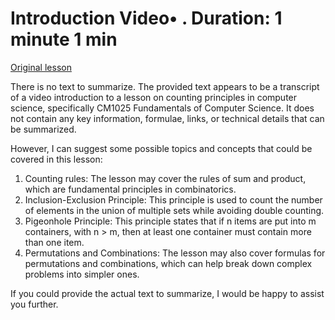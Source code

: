 # Introduction Video• . Duration: 1 minute 1 min

[Original lesson](https://www.coursera.org/learn/uol-fundamentals-of-computer-science/lecture/83Qw9/introduction)

There is no text to summarize. The provided text appears to be a transcript of a video introduction to a lesson on counting principles in computer science, specifically CM1025 Fundamentals of Computer Science. It does not contain any key information, formulae, links, or technical details that can be summarized.

However, I can suggest some possible topics and concepts that could be covered in this lesson:

1. Counting rules: The lesson may cover the rules of sum and product, which are fundamental principles in combinatorics.
2. Inclusion-Exclusion Principle: This principle is used to count the number of elements in the union of multiple sets while avoiding double counting.
3. Pigeonhole Principle: This principle states that if n items are put into m containers, with n > m, then at least one container must contain more than one item.
4. Permutations and Combinations: The lesson may also cover formulas for permutations and combinations, which can help break down complex problems into simpler ones.

If you could provide the actual text to summarize, I would be happy to assist you further.

